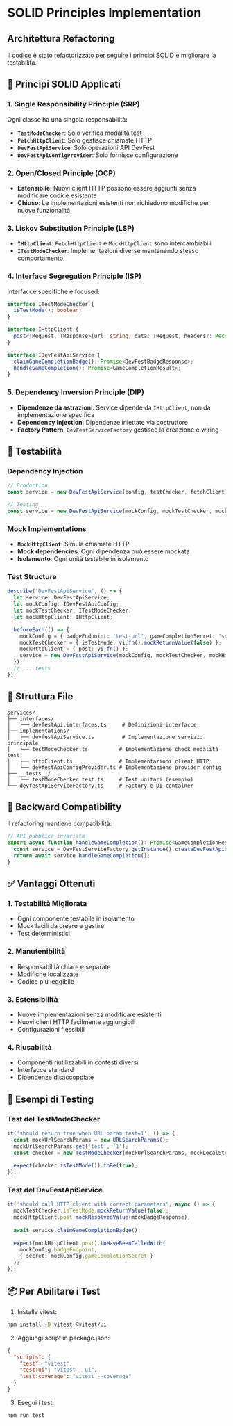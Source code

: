 # SOLID Principles Implementation

## Architettura Refactoring

Il codice è stato refactorizzato per seguire i principi SOLID e migliorare la testabilità.

## 🔧 Principi SOLID Applicati

### 1. **Single Responsibility Principle (SRP)**

Ogni classe ha una singola responsabilità:

- **`TestModeChecker`**: Solo verifica modalità test
- **`FetchHttpClient`**: Solo gestisce chiamate HTTP
- **`DevFestApiService`**: Solo operazioni API DevFest
- **`DevFestApiConfigProvider`**: Solo fornisce configurazione

### 2. **Open/Closed Principle (OCP)**

- **Estensibile**: Nuovi client HTTP possono essere aggiunti senza modificare codice esistente
- **Chiuso**: Le implementazioni esistenti non richiedono modifiche per nuove funzionalità

### 3. **Liskov Substitution Principle (LSP)**

- **`IHttpClient`**: `FetchHttpClient` e `MockHttpClient` sono intercambiabili
- **`ITestModeChecker`**: Implementazioni diverse mantenendo stesso comportamento

### 4. **Interface Segregation Principle (ISP)**

Interfacce specifiche e focused:

```typescript
interface ITestModeChecker {
  isTestMode(): boolean;
}

interface IHttpClient {
  post<TRequest, TResponse>(url: string, data: TRequest, headers?: Record<string, string>): Promise<TResponse>;
}

interface IDevFestApiService {
  claimGameCompletionBadge(): Promise<DevFestBadgeResponse>;
  handleGameCompletion(): Promise<GameCompletionResult>;
}
```

### 5. **Dependency Inversion Principle (DIP)**

- **Dipendenze da astrazioni**: Service dipende da `IHttpClient`, non da implementazione specifica
- **Dependency Injection**: Dipendenze iniettate via costruttore
- **Factory Pattern**: `DevFestServiceFactory` gestisce la creazione e wiring

## 🧪 Testabilità

### Dependency Injection

```typescript
// Production
const service = new DevFestApiService(config, testChecker, fetchClient);

// Testing  
const service = new DevFestApiService(mockConfig, mockTestChecker, mockHttpClient);
```

### Mock Implementations

- **`MockHttpClient`**: Simula chiamate HTTP
- **Mock dependencies**: Ogni dipendenza può essere mockata
- **Isolamento**: Ogni unità testabile in isolamento

### Test Structure

```typescript
describe('DevFestApiService', () => {
  let service: DevFestApiService;
  let mockConfig: IDevFestApiConfig;
  let mockTestChecker: ITestModeChecker;
  let mockHttpClient: IHttpClient;

  beforeEach(() => {
    mockConfig = { badgeEndpoint: 'test-url', gameCompletionSecret: 'secret' };
    mockTestChecker = { isTestMode: vi.fn().mockReturnValue(false) };
    mockHttpClient = { post: vi.fn() };
    service = new DevFestApiService(mockConfig, mockTestChecker, mockHttpClient);
  });
  // ... tests
});
```

## 📁 Struttura File

```
services/
├── interfaces/
│   └── devfestApi.interfaces.ts     # Definizioni interfacce
├── implementations/
│   ├── devfestApiService.ts         # Implementazione servizio principale
│   ├── testModeChecker.ts          # Implementazione check modalità test
│   ├── httpClient.ts               # Implementazioni client HTTP
│   └── devfestApiConfigProvider.ts # Implementazione provider config
├── __tests__/
│   └── testModeChecker.test.ts     # Test unitari (esempio)
└── devfestApiServiceFactory.ts     # Factory e DI container
```

## 🔄 Backward Compatibility

Il refactoring mantiene compatibilità:

```typescript
// API pubblica invariata
export async function handleGameCompletion(): Promise<GameCompletionResult> {
  const service = DevFestServiceFactory.getInstance().createDevFestApiService();
  return await service.handleGameCompletion();
}
```

## ✅ Vantaggi Ottenuti

### 1. **Testabilità Migliorata**
- Ogni componente testabile in isolamento
- Mock facili da creare e gestire
- Test deterministici

### 2. **Manutenibilità**
- Responsabilità chiare e separate
- Modifiche localizzate
- Codice più leggibile

### 3. **Estensibilità**
- Nuove implementazioni senza modificare esistenti
- Nuovi client HTTP facilmente aggiungibili
- Configurazioni flessibili

### 4. **Riusabilità**
- Componenti riutilizzabili in contesti diversi
- Interfacce standard
- Dipendenze disaccoppiate

## 🚀 Esempi di Testing

### Test del TestModeChecker
```typescript
it('should return true when URL param test=1', () => {
  const mockUrlSearchParams = new URLSearchParams();
  mockUrlSearchParams.set('test', '1');
  const checker = new TestModeChecker(mockUrlSearchParams, mockLocalStorage);
  
  expect(checker.isTestMode()).toBe(true);
});
```

### Test del DevFestApiService
```typescript
it('should call HTTP client with correct parameters', async () => {
  mockTestChecker.isTestMode.mockReturnValue(false);
  mockHttpClient.post.mockResolvedValue(mockBadgeResponse);
  
  await service.claimGameCompletionBadge();
  
  expect(mockHttpClient.post).toHaveBeenCalledWith(
    mockConfig.badgeEndpoint,
    { secret: mockConfig.gameCompletionSecret }
  );
});
```

## 📦 Per Abilitare i Test

1. Installa vitest:
```bash
npm install -D vitest @vitest/ui
```

2. Aggiungi script in package.json:
```json
{
  "scripts": {
    "test": "vitest",
    "test:ui": "vitest --ui",
    "test:coverage": "vitest --coverage"
  }
}
```

3. Esegui i test:
```bash
npm run test
```
